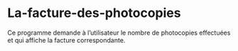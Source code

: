 # La-facture-des-photocopies
Ce programme demande à l’utilisateur le nombre de photocopies effectuées et qui affiche la facture correspondante.
